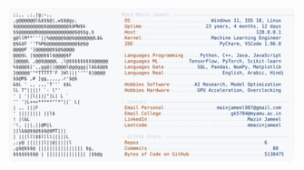 <picture>
  <source srcset="https://raw.githubusercontent.com/mmazinjameel/mmazinjameel/main/dark_mode.svg?v=1742249387" media="(prefers-color-scheme: dark)">
  <img src="https://raw.githubusercontent.com/mmazinjameel/mmazinjameel/main/light_mode.svg?v=1742249387">
</picture>

